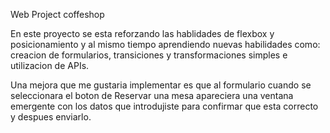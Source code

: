 Web Project coffeshop

En este proyecto se esta reforzando las hablidades de flexbox y posicionamiento y al mismo tiempo aprendiendo nuevas habilidades como: creacion de formularios, transiciones y transformaciones simples e utilizacion de APIs.

Una mejora que me gustaria implementar es que al formulario cuando se seleccionara el boton de Reservar una mesa apareciera una ventana emergente con los datos que introdujiste para confirmar que esta correcto y despues enviarlo.
